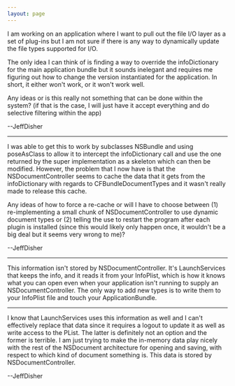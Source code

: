 ```yaml
---
layout: page
---
```


I am working on an application where I want to pull out the file I/O layer as a set of plug-ins but I am not sure if there is any way to dynamically update the file types supported for I/O.

The only idea I can think of is finding a way to override the infoDictionary for the main application bundle but it sounds inelegant and requires me figuring out how to change the version instantiated for the application.  In short, it either won't work, or it won't work well.

Any ideas or is this really not something that can be done within the system? (if that is the case, I will just have it accept everything and do selective filtering within the app)

--JeffDisher

----

I was able to get this to work by subclasses NSBundle and using poseAsClass to allow it to intercept the infoDictionary call and use the one returned by the super implementation as a skeleton which can then be modified.  However, the problem that I now have is that the NSDocumentController seems to cache the data that it gets from the infoDictionary with regards to CFBundleDocumentTypes and it wasn't really made to release this cache.

Any ideas of how to force a re-cache or will I have to choose between (1) re-implementing a small chunk of NSDocumentController to use dynamic document types or (2) telling the use to restart the program after each plugin is installed (since this would likely only happen once, it wouldn't be a big deal but it seems very wrong to me)?

--JeffDisher

----

This information isn't stored by NSDocumentController. It's LaunchServices that keeps the info, and it reads it from your InfoPlist, which is how it knows what you can open even when your application isn't running to supply an NSDocumentController. The only way to add new types is to write them to your InfoPlist file and touch your ApplicationBundle.

----

I know that LaunchServices uses this information as well and I can't effectively replace that data since it requires a logout to update it as well as write access to the PList.  The latter is definitely not an option and the former is terrible.  I am just trying to make the in-memory data play nicely with the rest of the NSDocument architecture for opening and saving, with respect to which kind of document something is.  This data is stored by NSDocumentController.

--JeffDisher

